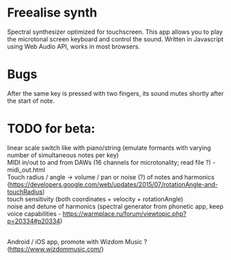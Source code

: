# Freealise synth
Spectral synthesizer optimized for touchscreen.
This app allows you to play the microtonal screen keyboard and control the sound.
Written in Javascript using Web Audio API, works in most browsers.

# Bugs
After the same key is pressed with two fingers, its sound mutes shortly after the start of note.

# TODO for beta:
linear scale switch like with piano/string (emulate formants with varying number of simultaneous notes per key)<br/>
MIDI in/out to and from DAWs (16 channels for microtonality; read file ?) - midi_out.html<br/>
Touch radius / angle -> volume / pan or noise (?) of notes and harmonics (https://developers.google.com/web/updates/2015/07/rotationAngle-and-touchRadius) <br/>
touch sensitivity (both coordinates + velocity + rotationAngle)<br/>
noise and detune of harmonics (spectral generator from phonetic app, keep voice capabilities - https://warmplace.ru/forum/viewtopic.php?p=20334#p20334)<br/><br/>

Android / iOS app, promote with Wizdom Music ? (https://www.wizdommusic.com/)
